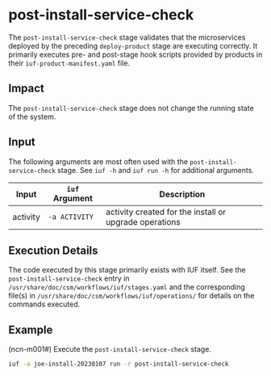 # post-install-service-check

The `post-install-service-check` stage validates that the microservices deployed by the preceding `deploy-product` stage are executing correctly. It primarily executes pre- and post-stage hook scripts provided by products in their `iuf-product-manifest.yaml` file.

## Impact

The `post-install-service-check` stage does not change the running state of the system.

## Input

The following arguments are most often used with the `post-install-service-check` stage. See `iuf -h` and `iuf run -h` for additional arguments.

| Input           | `iuf` Argument | Description |
| --------------- | -------------- | ----------- |
| activity        | `-a ACTIVITY`  | activity created for the install or upgrade operations |

## Execution Details

The code executed by this stage primarily exists with IUF itself. See the `post-install-service-check` entry in `/usr/share/doc/csm/workflows/iuf/stages.yaml` and the corresponding file(s) in `/usr/share/doc/csm/workflows/iuf/operations/` for details on the commands executed.

## Example

(ncn-m001#) Execute the `post-install-service-check` stage.

```bash
iuf -a joe-install-20230107 run -r post-install-service-check
```
